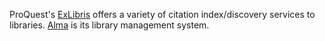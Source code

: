 ProQuest's [ExLibris](https://www.exlibrisgroup.com/) offers a variety of citation index/discovery services to libraries. [Alma](https://exlibrisgroup.com/products/alma-library-services-platform/) is its library management system. 
